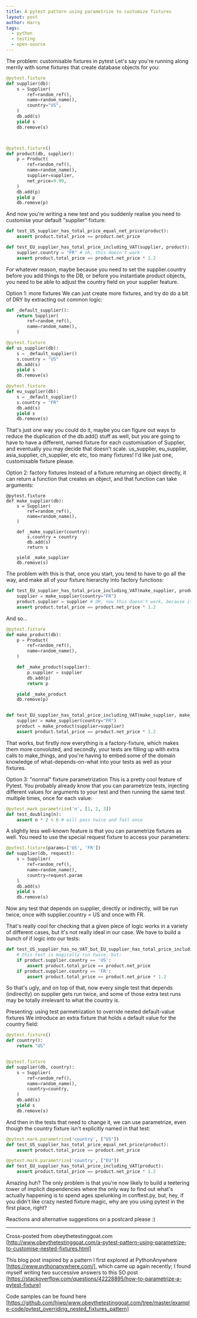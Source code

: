 ```yaml
---
title: A pytest pattern using parametrize to customize fixtures
layout: post
author: Harry
tags:
  - python
  - testing
  - open-source
---
```


The problem: customisable fixtures in pytest Let's say you're running along merrily with
some fixtures that create database objects for you:

```python
@pytest.fixture
def supplier(db):
    s = Supplier(
        ref=random_ref(),
        name=random_name(),
        country="US",
    )
    db.add(s)
    yield s
    db.remove(s)



@pytest.fixture()
def product(db, supplier):
    p = Product(
        ref=random_ref(),
        name=random_name(),
        supplier=supplier,
        net_price=9.99,
    )
    db.add(p)
    yield p
    db.remove(p)
```

And now you're writing a new test and you suddenly realise you need to customise your
default "supplier" fixture:

```python
def test_US_supplier_has_total_price_equal_net_price(product):
    assert product.total_price == product.net_price

def test_EU_supplier_has_total_price_including_VAT(supplier, product):
    supplier.country = "FR" # oh, this doesn't work
    assert product.total_price == product.net_price * 1.2
```

For whatever reason, maybe because you need to set the supplier.country before you add
things to the DB, or before you instantiate product objects, you need to be able to
adjust the country field on your supplier feature.

Option 1: more fixtures We can just create more fixtures, and try do do a bit of DRY by
extracting out common logic:

```python
def _default_supplier():
    return Supplier(
        ref=random_ref(),
        name=random_name(),
    )

@pytest.fixture
def us_supplier(db):
    s = _default_supplier()
    s.country = "US"
    db.add(s)
    yield s
    db.remove(s)

@pytest.fixture
def eu_supplier(db):
    s = _default_supplier()
    s.country = "FR"
    db.add(s)
    yield s
    db.remove(s)
```

That's just one way you could do it, maybe you can figure out ways to reduce the
duplication of the db.add() stuff as well, but you are going to have to have a
different, named fixture for each customisation of Supplier, and eventually you may
decide that doesn't scale. us_supplier, eu_supplier, asia_supplier, ch_supplier, etc
etc, too many fixtures! I'd like just one, customisable fixture please.

Option 2: factory fixtures Instead of a fixture returning an object directly, it can
return a function that creates an object, and that function can take arguments:

```
@pytest.fixture
def make_supplier(db):
    s = Supplier(
        ref=random_ref(),
        name=random_name(),
    )

    def _make_supplier(country):
        s.country = country
        db.add(s)
        return s

    yield _make_supplier
    db.remove(s)
```

The problem with this is that, once you start, you tend to have to go all the way, and
make all of your fixture hierarchy into factory functions:

```python
def test_EU_supplier_has_total_price_including_VAT(make_supplier, product):
    supplier = make_supplier(country="FR")
    product.supplier = supplier # OH, now this doesn't work, because it's too late again
    assert product.total_price == product.net_price * 1.2
```

And so...

```python
@pytest.fixture
def make_product(db):
    p = Product(
        ref=random_ref(),
        name=random_name(),
    )

    def _make_product(supplier):
        p.supplier = supplier
        db.add(p)
        return p

    yield _make_product
    db.remove(p)


def test_EU_supplier_has_total_price_including_VAT(make_supplier, make_product):
    supplier = make_supplier(country="FR")
    product = make_product(supplier=supplier)
    assert product.total_price == product.net_price * 1.2
```

That works, but firstly now everything is a factory-fixture, which makes them more
convoluted, and secondly, your tests are filling up with extra calls to make_things, and
you're having to embed some of the domain knowledge of what-depends-on-what into your
tests as well as your fixtures.

Option 3: "normal" fixture parametrization This is a pretty cool feature of Pytest. You
probably already know that you can parametrize tests, injecting different values for
arguments to your test and then running the same test multiple times, once for each
value:

```python
@pytest.mark.parametrize('n', [1, 2, 3])
def test_doubling(n):
    assert n * 2 < 6 # will pass twice and fail once
```

A slightly less well-known feature is that you can parametrize fixtures as well. You
need to use the special request fixture to access your parameters:

```python
@pytest.fixture(params=['US', 'FR'])
def supplier(db, request):
    s = Supplier(
        ref=random_ref(),
        name=random_name(),
        country=request.param
    )
    db.add(s)
    yield s
    db.remove(s)
```

Now any test that depends on supplier, directly or indirectly, will be run twice, once
with supplier.country = US and once with FR.

That's really cool for checking that a given piece of logic works in a variety of
different cases, but it's not really ideal in our case. We have to build a bunch of if
logic into our tests:

```python
def test_US_supplier_has_no_VAT_but_EU_supplier_has_total_price_including_VAT(product):
    # this test is magically run twice, but:
    if product.supplier.country == 'US':
        assert product.total_price == product.net_price
    if product.supplier.country == 'FR':
        assert product.total_price == product.net_price * 1.2
```

So that's ugly, and on top of that, now every single test that depends (indirectly) on
supplier gets run twice, and some of those extra test runs may be totally irrelevant to
what the country is.

Presenting: using test parmetrization to override nested default-value fixtures We
introduce an extra fixture that holds a default value for the country field:

```python
@pytest.fixture()
def country():
    return "US"


@pytest.fixture
def supplier(db, country):
    s = Supplier(
        ref=random_ref(),
        name=random_name(),
        country=country,
    )
    db.add(s)
    yield s
    db.remove(s)
```

And then in the tests that need to change it, we can use parametrize, even though the
country fixture isn't explicitly named in that test:

```python
@pytest.mark.parametrize('country', ["US"])
def test_US_supplier_has_total_price_equal_net_price(product):
    assert product.total_price == product.net_price

@pytest.mark.parametrize('country', ["EU"])
def test_EU_supplier_has_total_price_including_VAT(product):
    assert product.total_price == product.net_price * 1.2
```

Amazing huh? The only problem is that you're now likely to build a teetering tower of
implicit dependencies where the only way to find out what's actually happening is to
spend ages spelunking in conftest.py, but, hey, if you didn't like crazy nested fixture
magic, why are you using pytest in the first place, right?

Reactions and alternative suggestions on a postcard please :)

---

Cross-posted from obeythetestinggoat.com
[http://www.obeythetestinggoat.com/a-pytest-pattern-using-parametrize-to-customise-nested-fixtures.html]

This blog post inspired by a pattern I first explored at PythonAnywhere
[https://www.pythonanywhere.com/], which came up again recently; I found myself writing
two successive answers to this SO post
[https://stackoverflow.com/questions/42228895/how-to-parametrize-a-pytest-fixture]

Code samples can be found here
[https://github.com/hjwp/www.obeythetestinggoat.com/tree/master/example-code/pytest_overriding_nested_fixtures_pattern]
